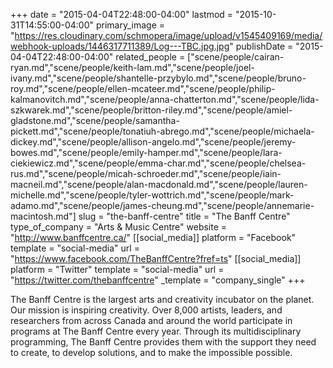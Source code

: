 +++
date = "2015-04-04T22:48:00-04:00"
lastmod = "2015-10-31T14:55:00-04:00"
primary_image = "https://res.cloudinary.com/schmopera/image/upload/v1545409169/media/webhook-uploads/1446317711389/Log---TBC.jpg.jpg"
publishDate = "2015-04-04T22:48:00-04:00"
related_people = ["scene/people/cairan-ryan.md","scene/people/keith-lam.md","scene/people/joel-ivany.md","scene/people/shantelle-przybylo.md","scene/people/bruno-roy.md","scene/people/ellen-mcateer.md","scene/people/philip-kalmanovitch.md","scene/people/anna-chatterton.md","scene/people/lida-szkwarek.md","scene/people/britton-riley.md","scene/people/amiel-gladstone.md","scene/people/samantha-pickett.md","scene/people/tonatiuh-abrego.md","scene/people/michaela-dickey.md","scene/people/allison-angelo.md","scene/people/jeremy-bowes.md","scene/people/emily-hamper.md","scene/people/lara-ciekiewicz.md","scene/people/emma-char.md","scene/people/chelsea-rus.md","scene/people/micah-schroeder.md","scene/people/iain-macneil.md","scene/people/alan-macdonald.md","scene/people/lauren-michelle.md","scene/people/tyler-wottrich.md","scene/people/mark-adamo.md","scene/people/james-cheung.md","scene/people/annemarie-macintosh.md"]
slug = "the-banff-centre"
title = "The Banff Centre"
type_of_company = "Arts & Music Centre"
website = "http://www.banffcentre.ca/"
[[social_media]]
platform = "Facebook"
template = "social-media"
url = "https://www.facebook.com/TheBanffCentre?fref=ts"
[[social_media]]
platform = "Twitter"
template = "social-media"
url = "https://twitter.com/thebanffcentre"
_template = "company_single"
+++

<p>
	The Banff Centre is the largest arts and creativity incubator on the planet. Our mission is inspiring creativity. Over 8,000 artists, leaders, and researchers from across Canada and around the world participate in programs at The Banff Centre every year. Through its multidisciplinary programming, The Banff Centre provides them with the support they need to create, to develop solutions, and to make the impossible possible.
</p>
